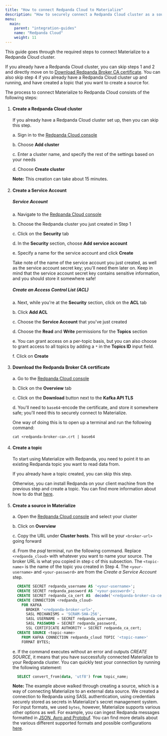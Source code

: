 ```yaml
---
title: "How to connect Redpanda Cloud to Materialize"
description: "How to securely connect a Redpanda Cloud cluster as a source to Materialize."
menu:
  main:
    parent: "integration-guides"
    name: "Redpanda Cloud"
    weight: 11
---
```


This guide goes through the required steps to connect Materialize to a Redpanda Cloud cluster.

If you already have a Redpanda Cloud cluster, you can skip steps 1 and 2 and directly move on to [Download Redpanda Broker CA certificate](#download-the-redpanda-broker-ca-certificate). You can also skip step 4 if you already have a Redpanda Cloud cluster up and running, and have created a topic that you want to create a source for.

The process to connect Materialize to Redpanda Cloud consists of the following steps:
1. #### Create a Redpanda Cloud cluster
    If you already have a Redpanda Cloud cluster set up, then you can skip this step.

    a. Sign in to the [Redpanda Cloud console](https://vectorized.cloud/)

    b. Choose **Add cluster**

    c. Enter a cluster name, and specify the rest of the settings based on your needs

    d. Choose **Create cluster**

    **Note:** This creation can take about 15 minutes.

2. #### Create a Service Account
    ##### Service Account
    a. Navigate to the [Redpanda Cloud console](https://vectorized.cloud/)

    b. Choose the Redpanda cluster you just created in Step 1

    c. Click on the **Security** tab

    d. In the **Security** section, choose **Add service account**

    e. Specify a name for the service account and click **Create**

    Take note of the name of the service account you just created, as well as the service account secret key; you'll need them later on. Keep in mind that the service account secret key contains sensitive information, and you should store it somewhere safe!

    ##### Create an Access Control List (ACL)
    a. Next, while you're at the **Security** section, click on the **ACL** tab

    b. Click **Add ACL**

    c. Choose the **Service Account** that you've just created

    d. Choose the **Read** and **Write** permissions for the **Topics** section

    e. You can grant access on a per-topic basis, but you can also choose to grant access to all topics by adding a `*` in the **Topics ID** input field.

    f. Click on **Create**

3. #### Download the Redpanda Broker CA certificate
    a. Go to the [Redpanda Cloud console](https://vectorized.cloud/)

    b. Click on the **Overview** tab

    c. Click on the **Download** button next to the **Kafka API TLS**

    d. You'll need to `base64`-encode the certificate, and store it somewhere safe; you'll need this to securely connect to Materialize.


    One way of doing this is to open up a terminal and run the following command:
    ```shell
    cat <redpanda-broker-ca>.crt | base64
    ```

4. #### Create a topic
    To start using Materialize with Redpanda, you need to point it to an existing Redpanda topic you want to read data from.

    If you already have a topic created, you can skip this step.

    Otherwise, you can install Redpanda on your client machine from the previous step and create a topic. You can find more information about how to do that [here](https://docs.redpanda.com/docs/reference/rpk-commands/#rpk-topic-create).


5. #### Create a source in Materialize
    a. Open the [Redpanda Cloud console](https://vectorized.cloud/) and select your cluster

    b. Click on **Overview**

    c. Copy the URL under **Cluster hosts**. This will be your `<broker-url>` going forward

    d. From the _psql_ terminal, run the following command. Replace `<redpanda_cloud>` with whatever you want to name your source. The broker URL is what you copied in step c of this subsection. The `<topic-name>` is the name of the topic you created in Step 4. The `<your-username>` and `<your-password>` are from the _Create a Service Account_ step.
    ```sql
      CREATE SECRET redpanda_username AS '<your-username>';
      CREATE SECRET redpanda_password AS '<your-password>';
      CREATE SECRET redpanda_ca_cert AS  decode('<redpanda-broker-ca-cert>', 'base64'); -- The base64 encoded certificate
      CREATE CONNECTION <redpanda_cloud>
        FOR KAFKA
          BROKER '<redpanda-broker-url>',
          SASL MECHANISMS = 'SCRAM-SHA-256',
          SASL USERNAME = SECRET redpanda_username,
          SASL PASSWORD = SECRET redpanda_password,
          SSL CERTIFICATE AUTHORITY = SECRET redpanda_ca_cert;
      CREATE SOURCE <topic-name>
        FROM KAFKA CONNECTION redpanda_cloud TOPIC '<topic-name>'
        FORMAT BYTES;
    ```

    e. If the command executes without an error and outputs _CREATE SOURCE_, it means that you have successfully connected Materialize to your Redpanda cluster. You can quickly test your connection by running the following statement:
    ```sql
      SELECT convert_from(data, 'utf8') from topic_name;
    ```

    **Note:** The example above walked through creating a source, which is a way of connecting Materialize to an external data source. We created a connection to Redpanda using SASL authentication, using credentials securely stored as secrets in Materialize's secret management system. For input formats, we used `bytes`, however, Materialize supports various other options as well. For example, you can ingest Redpanda messages formatted in [JSON, Avro and Protobuf](/sql/create-source/kafka/#supported-formats). You can find more details about the various different supported formats and possible configurations [here](/sql/create-source/kafka/).
